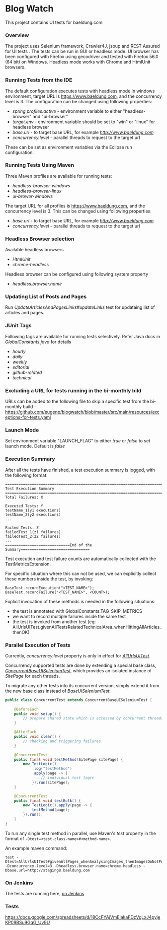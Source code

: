 # Blog Watch

This project contains UI tests for baeldung.com


### Overview

The project uses Selenium framework, Crawler4J, jsoup and REST Assured for UI tests . The tests can be run in GUI or headless mode. UI browser has been configured with Firefox using gecodriver and tested with Firefox 56.0 (64 bit) on Windows. Headless mode works with Chrome and HtmlUnit browsers.


### Running Tests from the IDE

The default configuration executes tests with headless mode in windows environment, target URL is https://www.baeldung.com, and the concurrency level is 3. 
The configuration can be changed using following properties:

  - _spring.profiles.active_ - environment variable to either "headless-browser" and "ui-browser"
  - _target.env_ - environment variable should be set to "win" or "linux" for headless browser
  - _base.url_ - to target base URL, for example _http://www.baeldung.com_
  - _concurrency.level_ - parallel threads to request to the target url

These can be set as environment variables via the Eclipse run configuration. 


### Running Tests Using Maven 

Three Maven profiles are available for running tests: 
  - _headless-browser-windows_
  - _headless-browser-linux_ 
  - _ui-brower-windows_

The target URL for all profiles is https://www.baeldung.com, and the concurrency level is 3.
This can be changed using following properties:

- _base.url_ - to target base URL, for example _http://www.baeldung.com_
- _concurrency.level_ - parallel threads to request to the target url

### Headless Browser selection

Available headless browsers

- _HtmlUnit_
- _chrome-headless_

Headless browser can be configured using following system property

- _headless.browser.name_


### Updating List of Posts and Pages


Run _UpdateArticlesAndPagesLinks#updateLinks_ test for updataing list of articles and pages. 

### JUnit Tags

Following tags are available for running tests selectively. Refer Java docs in _GlobalConstants.java_ for details
  - _hourly_
  - _daily_
  - _weekly_
  - _editorial_
  - _github-related_
  - _technical_

### Excluding a URL for tests running in the bi-monthly bild

URLs can be added to the following file to skip a specific test from the bi-monthly build - https://github.com/eugenp/blogwatch/blob/master/src/main/resources/exceptions-for-tests.yaml

### Launch Mode
 
Set environment variable "LAUNCH_FLAG" to either _true_ or _false_ to set launch mode. Default is _false_

### Execution Summary

After all the tests have finished, a test execution summary is logged, with the following format:

    ============================================================================
    Test Execution Summary
    ============================================================================
    Total Failures: X

    Executed Tests: Y
    testName_1(y1 executions)
    testName_2(y2 executions)
    ...

    Failed Tests: Z
    failedTest_1(z1 failures)
    failedTest_2(z2 failures)
    ...
    =============================End of the Summary===============================

Test execution and test failure counts are automatically collected with the TestMetricsExtension.

For specific situation where this can not be used, we can explicitly collect these numbers inside the test, by invoking:

    BaseTest.recordExecution("<TEST_NAME>");
    BaseTest.recordFailure("<TEST_NAME>", <COUNT>);

Explicit invocation of these methods is needed in the following situations:
- the test is annotated with GlobalConstants.TAG_SKIP_METRICS
- we want to record multiple failures inside the same test
- the test is invoked from another test  (eg: AllUrlsUITest.givenAllTestsRelatedTechnicalArea_whenHittingAllArticles_thenOK)

### Parallel Execution of Tests
Currently, _concurrency.level_ property is only in effect for [_AllUrlsUITest_](https://github.com/Baeldung/blogwatch/blob/master/src/test/java/com/baeldung/selenium/common/AllUrlsUITest.java).

Concurrency supported tests are done by extending a special base class, [_ConcurrentBaseUISeleniumTest_](https://github.com/Baeldung/blogwatch/blob/master/src/test/java/com/baeldung/selenium/common/ConcurrentBaseUISeleniumTest.java), 
which provides an isolated instance of _SitePage_ for each threads. 

To migrate any other tests into its concurrent version, simply extend it from the new base class instead of _BaseUISeleniumTest_:
```java
public class ConcurrentTest extends ConcurrentBaseUISeleniumTest {
    
    @BeforeEach
    public void setup() {
        // prepare shared state which is accessed by concurrent threads
    }

    @AfterEach
    public void clear() {
        // checking and triggering failures
    }

    @ConcurrentTest
    public final void testMethod(SitePage sitePage) {
        new TestLogic()
            .log("testMethod")
            .apply(page -> {
                // individual test logic
            }).run(sitePage);
    }

    @ConcurrentTest
    public final void testBulk() {
        new TestLogic().apply(page -> {
            testMethod(page);
        }).run();
    }
}
```

To run any single test method in parallel, use Maven's _test_ property in the format of `-Dtest=<test-class-name>#<method-name>`. 

An example maven command:
```
test -Dtest=AllUrlsUITest#givenAllPages_whenAnalysingImages_thenImagesDoNotPoinToTheDraftsSite -Dconcurrency.level=3 -Dheadless.browser.name=chrome-headless -Dbase.url=http://staging8.baeldung.com
```

### On Jenkins
 
 The tests are running here, [on Jenkins](http://jenkins.baeldung.com/view/site-monitor/view/site-watch/job/sites-monitor/job/site-watch/)
 
### Tests
 https://docs.google.com/spreadsheets/d/18CcFYAjVmElakaFDzVgLxJ4pyjeKP09BSu9GqG_Uv9U
